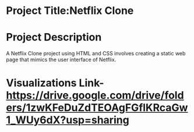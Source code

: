 # Project Title:Netflix Clone
# Project Description
A Netflix Clone project using HTML and CSS involves creating a static web page that mimics the user interface of Netflix.
# Visualizations Link-https://drive.google.com/drive/folders/1zwKFeDuZdTEOAgFGflKRcaGw1_WUy6dX?usp=sharing
